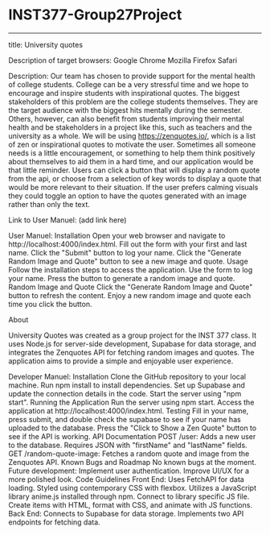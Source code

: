 # INST377-Group27Project

--------------
title: University quotes

Description of target browsers:
Google Chrome
Mozilla Firefox
Safari


Description: 
Our team has chosen to provide support for the mental health of college students. College can
be a very stressful time and we hope to encourage and inspire students with inspirational
quotes. The biggest stakeholders of this problem are the college students themselves. They are
the target audience with the biggest hits mentally during the semester. Others, however, can
also benefit from students improving their mental health and be stakeholders in a project like
this, such as teachers and the university as a whole. We will be using https://zenquotes.io/,
which is a list of zen or inspirational quotes to motivate the user. Sometimes all someone needs
is a little encouragement, or something to help them think positively about themselves to aid
them in a hard time, and our application would be that little reminder. Users can click a button
that will display a random quote from the api, or choose from a selection of key words to display
a quote that would be more relevant to their situation. If the user prefers calming visuals they
could toggle an option to have the quotes generated with an image rather than only the text.

Link to User Manuel:
(add link here)

User Manuel:
Installation
Open your web browser and navigate to http://localhost:4000/index.html.
Fill out the form with your first and last name.
Click the "Submit" button to log your name.
Click the "Generate Random Image and Quote" button to see a new image and quote.
Usage
Follow the installation steps to access the application.
Use the form to log your name.
Press the button to generate a random image and quote.
Random Image and Quote
Click the "Generate Random Image and Quote" button to refresh the content.
Enjoy a new random image and quote each time you click the button.

About 

University Quotes was created as a group project for the INST 377 class. It uses Node.js for server-side development, Supabase for data storage, and integrates the Zenquotes API for fetching random images and quotes. The application aims to provide a simple and enjoyable user experience.


Developer Manuel: 
Installation
Clone the GitHub repository to your local machine.
Run npm install to install dependencies.
Set up Supabase and update the connection details in the code.
Start the server using "npm start".
Running the Application
Run the server using npm start.
Access the application at http://localhost:4000/index.html.
Testing
Fill in your name, press submit, and double check the supabase to see if your name has uploaded to the database. 
Press the "Click to Show a Zen Quote" button to see if the API is working. 
API Documentation
POST /user: Adds a new user to the database. Requires JSON with "firstName" and "lastName" fields.
GET /random-quote-image: Fetches a random quote and image from the Zenquotes API.
Known Bugs and Roadmap
No known bugs at the moment.
Future development:
Implement user authentication.
Improve UI/UX for a more polished look.
Code Guidelines
Front End:
Uses FetchAPI for data loading.
Styled using contemporary CSS with flexbox.
Utilizes a JavaScript library anime.js installed through npm.
Connect to library specific JS file.
Create items with HTML, format with CSS, and animate with JS functions.
Back End:
Connects to Supabase for data storage.
Implements two API endpoints for fetching data.




  
